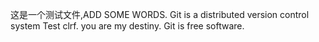 这是一个测试文件,ADD SOME WORDS.
Git is a distributed version control system
Test clrf.
           you are my destiny.
Git is free software.
